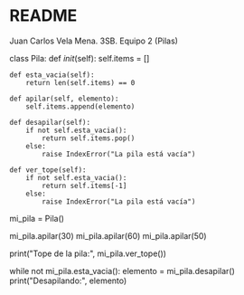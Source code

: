 # README
Juan Carlos Vela Mena. 3SB. Equipo 2 (Pilas)

class Pila:
    def _init_(self):
        self.items = []

    def esta_vacia(self):
        return len(self.items) == 0

    def apilar(self, elemento):
        self.items.append(elemento)

    def desapilar(self):
        if not self.esta_vacia():
            return self.items.pop()
        else:
            raise IndexError("La pila está vacía")

    def ver_tope(self):
        if not self.esta_vacia():
            return self.items[-1]
        else:
            raise IndexError("La pila está vacía")
mi_pila = Pila()

mi_pila.apilar(30)
mi_pila.apilar(60)
mi_pila.apilar(50)

print("Tope de la pila:", mi_pila.ver_tope())

while not mi_pila.esta_vacia():
    elemento = mi_pila.desapilar()
    print("Desapilando:", elemento)
